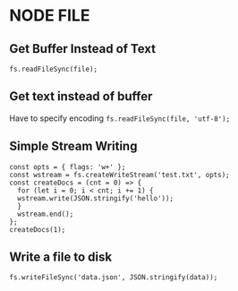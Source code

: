 # NODE FILE

## Get Buffer Instead of Text
`fs.readFileSync(file);`

## Get text instead of buffer
Have to specify encoding
`fs.readFileSync(file, 'utf-8');`

## Simple Stream Writing
```
const opts = { flags: 'w+' };
const wstream = fs.createWriteStream('test.txt', opts);
const createDocs = (cnt = 0) => {
  for (let i = 0; i < cnt; i += 1) {
  wstream.write(JSON.stringify('hello'));
  }
  wstream.end();
};
createDocs(1);
```

## Write a file to disk
`fs.writeFileSync('data.json', JSON.stringify(data));`
